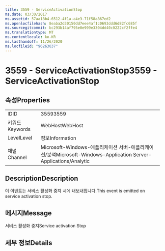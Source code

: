 ```yaml
---
title: 3559 - ServiceActivationStop
ms.date: 03/30/2017
ms.assetid: 57aa18b4-6512-4f1a-a4e3-71f58a867ed2
ms.openlocfilehash: 8eaba2d30150dd7eee4af1c0693ddd6d82fc685f
ms.sourcegitcommit: bc293b14af795e0e999e3304dd40c0222cf2ffe4
ms.translationtype: MT
ms.contentlocale: ko-KR
ms.lasthandoff: 11/26/2020
ms.locfileid: "96263037"
---
```

# <a name="3559---serviceactivationstop"></a><span data-ttu-id="f2a54-102">3559 - ServiceActivationStop</span><span class="sxs-lookup"><span data-stu-id="f2a54-102">3559 - ServiceActivationStop</span></span>

## <a name="properties"></a><span data-ttu-id="f2a54-103">속성</span><span class="sxs-lookup"><span data-stu-id="f2a54-103">Properties</span></span>  
  
|||  
|-|-|  
|<span data-ttu-id="f2a54-104">ID</span><span class="sxs-lookup"><span data-stu-id="f2a54-104">ID</span></span>|<span data-ttu-id="f2a54-105">3559</span><span class="sxs-lookup"><span data-stu-id="f2a54-105">3559</span></span>|  
|<span data-ttu-id="f2a54-106">키워드</span><span class="sxs-lookup"><span data-stu-id="f2a54-106">Keywords</span></span>|<span data-ttu-id="f2a54-107">WebHost</span><span class="sxs-lookup"><span data-stu-id="f2a54-107">WebHost</span></span>|  
|<span data-ttu-id="f2a54-108">Level</span><span class="sxs-lookup"><span data-stu-id="f2a54-108">Level</span></span>|<span data-ttu-id="f2a54-109">정보</span><span class="sxs-lookup"><span data-stu-id="f2a54-109">Information</span></span>|  
|<span data-ttu-id="f2a54-110">채널</span><span class="sxs-lookup"><span data-stu-id="f2a54-110">Channel</span></span>|<span data-ttu-id="f2a54-111">Microsoft-Windows-애플리케이션 서버-애플리케이션/분석</span><span class="sxs-lookup"><span data-stu-id="f2a54-111">Microsoft-Windows-Application Server-Applications/Analytic</span></span>|  
  
## <a name="description"></a><span data-ttu-id="f2a54-112">Description</span><span class="sxs-lookup"><span data-stu-id="f2a54-112">Description</span></span>  

 <span data-ttu-id="f2a54-113">이 이벤트는 서비스 활성화 중지 시에 내보내집니다.</span><span class="sxs-lookup"><span data-stu-id="f2a54-113">This event is emitted on service activation stop.</span></span>  
  
## <a name="message"></a><span data-ttu-id="f2a54-114">메시지</span><span class="sxs-lookup"><span data-stu-id="f2a54-114">Message</span></span>  

 <span data-ttu-id="f2a54-115">서비스 활성화 중지</span><span class="sxs-lookup"><span data-stu-id="f2a54-115">Service activation Stop</span></span>  
  
## <a name="details"></a><span data-ttu-id="f2a54-116">세부 정보</span><span class="sxs-lookup"><span data-stu-id="f2a54-116">Details</span></span>
